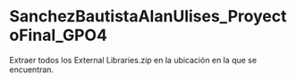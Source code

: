 # SanchezBautistaAlanUlises_ProyectoFinal_GPO4
Extraer todos los External Libraries.zip en la ubicación en la que se encuentran.
